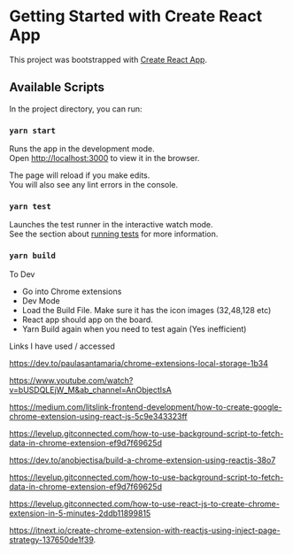 # Getting Started with Create React App

This project was bootstrapped with [Create React App](https://github.com/facebook/create-react-app).

## Available Scripts

In the project directory, you can run:

### `yarn start`

Runs the app in the development mode.\
Open [http://localhost:3000](http://localhost:3000) to view it in the browser.

The page will reload if you make edits.\
You will also see any lint errors in the console.

### `yarn test`

Launches the test runner in the interactive watch mode.\
See the section about [running tests](https://facebook.github.io/create-react-app/docs/running-tests) for more information.

### `yarn build`


To Dev
- Go into Chrome extensions
- Dev Mode
- Load the Build File. Make sure it has the icon images (32,48,128 etc)
- React app should app on the board. 
- Yarn Build again when you need to test again (Yes inefficient)

Links I have used / accessed

https://dev.to/paulasantamaria/chrome-extensions-local-storage-1b34

https://www.youtube.com/watch?v=bUSDQLEjW_M&ab_channel=AnObjectIsA

https://medium.com/litslink-frontend-development/how-to-create-google-chrome-extension-using-react-js-5c9e343323ff

https://levelup.gitconnected.com/how-to-use-background-script-to-fetch-data-in-chrome-extension-ef9d7f69625d

https://dev.to/anobjectisa/build-a-chrome-extension-using-reactjs-38o7

https://levelup.gitconnected.com/how-to-use-background-script-to-fetch-data-in-chrome-extension-ef9d7f69625d

https://levelup.gitconnected.com/how-to-use-react-js-to-create-chrome-extension-in-5-minutes-2ddb11899815

https://itnext.io/create-chrome-extension-with-reactjs-using-inject-page-strategy-137650de1f39. 